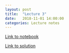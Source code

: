```yaml
---
layout: post
title:  "Lecture 3"
date:   2018-11-01 14:00:00
categories: Lecture notes
---
```


[Link to notebook](https://notebooks.azure.com/nbarral/libraries/introprog-lect3)

[Link to solution](https://notebooks.azure.com/nbarral/libraries/introprog-lect3sol)

